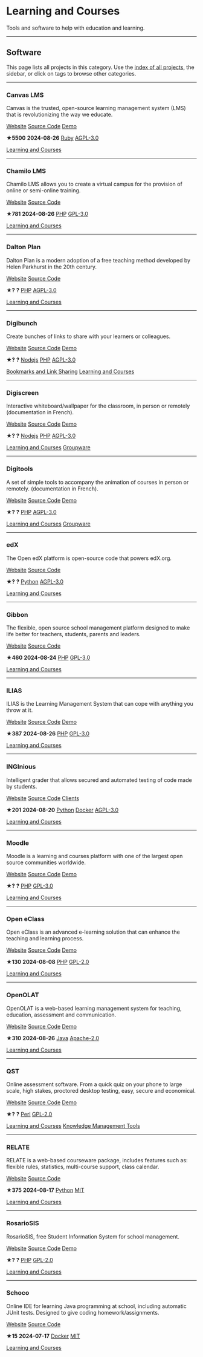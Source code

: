 # Learning and Courses

Tools and software to help with education and learning.

---

## Software

This page lists all projects in this category. Use the [index of all projects](https://awesome-selfhosted.net/index.html), the sidebar, or click on  tags to browse other categories.

---

### Canvas LMS

Canvas is the trusted, open-source learning management system (LMS) that is revolutionizing the way we educate.

[ Website](https://www.instructure.com/canvas/) [ Source Code](https://github.com/instructure/canvas-lms) [ Demo](https://canvas.instructure.com/register)

**★5500**  **2024-08-26** [ Ruby](https://awesome-selfhosted.net/platforms/ruby.html) [ AGPL-3.0](https://awesome-selfhosted.net/index.html#list-of-licenses)

[ Learning and Courses](https://awesome-selfhosted.net/tags/learning-and-courses.html)

---

### Chamilo LMS

Chamilo LMS allows you to create a virtual campus for the provision of online or semi-online training.

[ Website](https://chamilo.org/) [ Source Code](https://github.com/chamilo/chamilo-lms)

**★781**  **2024-08-26** [ PHP](https://awesome-selfhosted.net/platforms/php.html) [ GPL-3.0](https://awesome-selfhosted.net/index.html#list-of-licenses)

[ Learning and Courses](https://awesome-selfhosted.net/tags/learning-and-courses.html)

---

### Dalton Plan

Dalton Plan is a modern adoption of a free teaching method developed by Helen Parkhurst in the 20th century.

[ Website](https://daltonplan.com/) [ Source Code](https://git.io/daltonplan)

**★?**  **?** [ PHP](https://awesome-selfhosted.net/platforms/php.html) [ AGPL-3.0](https://awesome-selfhosted.net/index.html#list-of-licenses)

[ Learning and Courses](https://awesome-selfhosted.net/tags/learning-and-courses.html)

---

### Digibunch

Create bunches of links to share with your learners or colleagues.

[ Website](https://ladigitale.dev/digibunch/#/) [ Source Code](https://codeberg.org/ladigitale/digibunch) [ Demo](https://ladigitale.dev/digibunch/#/b/5f67b12092b60)

**★?**  **?** [ Nodejs](https://awesome-selfhosted.net/platforms/nodejs.html) [ PHP](https://awesome-selfhosted.net/platforms/php.html) [ AGPL-3.0](https://awesome-selfhosted.net/index.html#list-of-licenses)

[ Bookmarks and Link Sharing](https://awesome-selfhosted.net/tags/bookmarks-and-link-sharing.html) [ Learning and Courses](https://awesome-selfhosted.net/tags/learning-and-courses.html)

---

### Digiscreen

Interactive whiteboard/wallpaper for the classroom, in person or remotely (documentation in French).

[ Website](https://ladigitale.dev/digiscreen/) [ Source Code](https://codeberg.org/ladigitale/digiscreen) [ Demo](https://ladigitale.dev/digiscreen/)

**★?**  **?** [ Nodejs](https://awesome-selfhosted.net/platforms/nodejs.html) [ PHP](https://awesome-selfhosted.net/platforms/php.html) [ AGPL-3.0](https://awesome-selfhosted.net/index.html#list-of-licenses)

[ Learning and Courses](https://awesome-selfhosted.net/tags/learning-and-courses.html) [ Groupware](https://awesome-selfhosted.net/tags/groupware.html)

---

### Digitools

A set of simple tools to accompany the animation of courses in person or remotely. (documentation in French).

[ Website](https://ladigitale.dev/digitools) [ Source Code](https://codeberg.org/ladigitale/digitools) [ Demo](https://ladigitale.dev/digitools/)

**★?**  **?** [ PHP](https://awesome-selfhosted.net/platforms/php.html) [ AGPL-3.0](https://awesome-selfhosted.net/index.html#list-of-licenses)

[ Learning and Courses](https://awesome-selfhosted.net/tags/learning-and-courses.html) [ Groupware](https://awesome-selfhosted.net/tags/groupware.html)

---

### edX

The Open edX platform is open-source code that powers edX.org.

[ Website](https://www.edx.org/) [ Source Code](https://github.com/edx/)

**★?**  **?** [ Python](https://awesome-selfhosted.net/platforms/python.html) [ AGPL-3.0](https://awesome-selfhosted.net/index.html#list-of-licenses)

[ Learning and Courses](https://awesome-selfhosted.net/tags/learning-and-courses.html)

---

### Gibbon

The flexible, open source school management platform designed to make life better for teachers, students, parents and leaders.

[ Website](https://gibbonedu.org/) [ Source Code](https://github.com/GibbonEdu/core)

**★460**  **2024-08-24** [ PHP](https://awesome-selfhosted.net/platforms/php.html) [ GPL-3.0](https://awesome-selfhosted.net/index.html#list-of-licenses)

[ Learning and Courses](https://awesome-selfhosted.net/tags/learning-and-courses.html)

---

### ILIAS

ILIAS is the Learning Management System that can cope with anything you throw at it.

[ Website](https://www.ilias.de/) [ Source Code](https://github.com/ILIAS-eLearning/ILIAS) [ Demo](https://demo.ilias.de/)

**★387**  **2024-08-26** [ PHP](https://awesome-selfhosted.net/platforms/php.html) [ GPL-3.0](https://awesome-selfhosted.net/index.html#list-of-licenses)

[ Learning and Courses](https://awesome-selfhosted.net/tags/learning-and-courses.html)

---

### INGInious

Intelligent grader that allows secured and automated testing of code made by students.

[ Website](https://inginious.org/?lang=en) [ Source Code](https://github.com/UCL-INGI/INGInious) [ Clients](https://github.com/UCL-INGI/INGInious-plugins)

**★201**  **2024-08-20** [ Python](https://awesome-selfhosted.net/platforms/python.html) [ Docker](https://awesome-selfhosted.net/platforms/docker.html) [ AGPL-3.0](https://awesome-selfhosted.net/index.html#list-of-licenses)

[ Learning and Courses](https://awesome-selfhosted.net/tags/learning-and-courses.html)

---

### Moodle

Moodle is a learning and courses platform with one of the largest open source communities worldwide.

[ Website](https://moodle.org/) [ Source Code](https://git.moodle.org/gw) [ Demo](https://moodle.org/demo/)

**★?**  **?** [ PHP](https://awesome-selfhosted.net/platforms/php.html) [ GPL-3.0](https://awesome-selfhosted.net/index.html#list-of-licenses)

[ Learning and Courses](https://awesome-selfhosted.net/tags/learning-and-courses.html)

---

### Open eClass

Open eClass is an advanced e-learning solution that can enhance the teaching and learning process.

[ Website](https://www.openeclass.org/) [ Source Code](https://github.com/gunet/openeclass) [ Demo](https://demo.openeclass.org/)

**★130**  **2024-08-08** [ PHP](https://awesome-selfhosted.net/platforms/php.html) [ GPL-2.0](https://awesome-selfhosted.net/index.html#list-of-licenses)

[ Learning and Courses](https://awesome-selfhosted.net/tags/learning-and-courses.html)

---

### OpenOLAT

OpenOLAT is a web-based learning management system for teaching, education, assessment and communication.

[ Website](https://www.openolat.com/?lang=en) [ Source Code](https://github.com/OpenOLAT/OpenOLAT) [ Demo](https://learn.olat.com/)

**★310**  **2024-08-26** [ Java](https://awesome-selfhosted.net/platforms/java.html) [ Apache-2.0](https://awesome-selfhosted.net/index.html#list-of-licenses)

[ Learning and Courses](https://awesome-selfhosted.net/tags/learning-and-courses.html)

---

### QST

Online assessment software. From a quick quiz on your phone to large scale, high stakes, proctored desktop testing, easy, secure and economical.

[ Website](https://qstonline.org/) [ Source Code](https://sourceforge.net/projects/qstonline/) [ Demo](https://qstonline.org/free_account.htm)

**★?**  **?** [ Perl](https://awesome-selfhosted.net/platforms/perl.html) [ GPL-2.0](https://awesome-selfhosted.net/index.html#list-of-licenses)

[ Learning and Courses](https://awesome-selfhosted.net/tags/learning-and-courses.html) [ Knowledge Management Tools](https://awesome-selfhosted.net/tags/knowledge-management-tools.html)

---

### RELATE

RELATE is a web-based courseware package, includes features such as: flexible rules, statistics, multi-course support, class calendar.

[ Website](https://documen.tician.de/relate/) [ Source Code](https://github.com/inducer/relate)

**★375**  **2024-08-17** [ Python](https://awesome-selfhosted.net/platforms/python.html) [ MIT](https://awesome-selfhosted.net/index.html#list-of-licenses)

[ Learning and Courses](https://awesome-selfhosted.net/tags/learning-and-courses.html)

---

### RosarioSIS

RosarioSIS, free Student Information System for school management.

[ Website](https://www.rosariosis.org/) [ Source Code](https://gitlab.com/francoisjacquet/rosariosis/) [ Demo](https://www.rosariosis.org/demo/)

**★?**  **?** [ PHP](https://awesome-selfhosted.net/platforms/php.html) [ GPL-2.0](https://awesome-selfhosted.net/index.html#list-of-licenses)

[ Learning and Courses](https://awesome-selfhosted.net/tags/learning-and-courses.html)

---

### Schoco

Online IDE for learning Java programming at school, including automatic JUnit tests. Designed to give coding homework/assignments.

[ Website](https://github.com/PhiTux/schoco) [ Source Code](https://github.com/PhiTux/schoco)

**★15**  **2024-07-17** [ Docker](https://awesome-selfhosted.net/platforms/docker.html) [ MIT](https://awesome-selfhosted.net/index.html#list-of-licenses)

[ Learning and Courses](https://awesome-selfhosted.net/tags/learning-and-courses.html)
